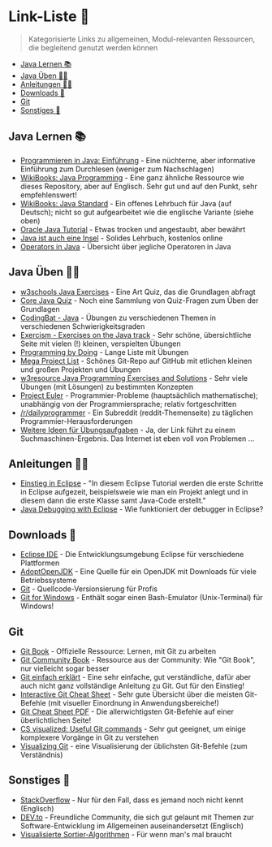 # Link-Liste 🔗<!-- omit in toc -->

> Kategorisierte Links zu allgemeinen, Modul-relevanten Ressourcen, die begleitend genutzt werden können

- [Java Lernen 📚](#java-lernen-books)
- [Java Üben 👨‍💻](#java-üben-man_technologist)
- [Anleitungen 👩‍🏫](#anleitungen-woman_teacher)
- [Downloads 💾](#downloads-floppy_disk)
- [Git](#git)
- [Sonstiges 🥗](#sonstiges-green_salad)

## Java Lernen 📚

-   [Programmieren in Java: Einführung](http://www.highscore.de/java/einfuehrung/) - Eine nüchterne, aber informative Einführung zum Durchlesen (weniger zum Nachschlagen)
-   [WikiBooks: Java Programming](https://en.wikibooks.org/wiki/Java_Programming) - Eine ganz ähnliche Ressource wie dieses Repository, aber auf Englisch. Sehr gut und auf den Punkt, sehr empfehlenswert!
-   [WikiBooks: Java Standard](https://de.wikibooks.org/wiki/Java_Standard) - Ein offenes Lehrbuch für Java (auf Deutsch); nicht so gut aufgearbeitet wie die englische Variante (siehe oben)
-   [Oracle Java Tutorial](https://docs.oracle.com/javase/tutorial/java/) - Etwas trocken und angestaubt, aber bewährt
-   [Java ist auch eine Insel](http://openbook.rheinwerk-verlag.de/javainsel/) - Solides Lehrbuch, kostenlos online
-   [Operators in Java](https://www.codejava.net/java-core/the-java-language/summary-of-operators-in-java-with-examples) - Übersicht über jegliche Operatoren in Java


## Java Üben 👨‍💻

-   [w3schools Java Exercises](https://www.w3schools.com/java/java_exercises.asp) - Eine Art Quiz, das die Grundlagen abfragt
-   [Core Java Quiz](https://www.javatpoint.com/core-java-quiz) - Noch eine Sammlung von Quiz-Fragen zum Üben der Grundlagen
-   [CodingBat - Java](https://codingbat.com/java) - Übungen zu verschiedenen Themen in verschiedenen Schwierigkeitsgraden
-   [Exercism - Exercises on the Java track](https://exercism.io/tracks/java/exercises) - Sehr schöne, übersichtliche Seite mit vielen (!) kleinen, verspielten Übungen
-   [Programming by Doing](http://www.programmingbydoing.com/) - Lange Liste mit Übungen
-   [Mega Project List](https://github.com/karan/Projects) - Schönes Git-Repo auf GitHub mit etlichen kleinen und großen Projekten und Übungen
-   [w3resource Java Programming Exercises and Solutions](https://www.w3resource.com/java-exercises/) - Sehr viele Übungen (mit Lösungen) zu bestimmten Konzepten
-   [Project Euler](https://projecteuler.net/) - Programmier-Probleme (hauptsächlich mathematische); unabhängig von der Programmiersprache; relativ fortgeschritten
-   [/r/dailyprogrammer](https://www.reddit.com/r/dailyprogrammer/) - Ein Subreddit (reddit-Themenseite) zu täglichen Programmier-Herausforderungen
-   [Weitere Ideen für Übungsaufgaben](https://duckduckgo.com/?q=java+programming+ideas+exercise) - Ja, der Link führt zu einem Suchmaschinen-Ergebnis. Das Internet ist eben voll von Problemen ...


## Anleitungen 👩‍🏫

-   [Einstieg in Eclipse](http://www.java-programmieren.com/eclipse-erste-schritte.php) - "In diesem Eclipse Tutorial werden die erste Schritte in Eclipse aufgezeit, beispielsweie wie man ein Projekt anlegt und in diesem dann die erste Klasse samt Java-Code erstellt."
-   [Java Debugging with Eclipse](https://www.vogella.com/tutorials/EclipseDebugging/article.html) - Wie funktioniert der debugger in Eclipse?


## Downloads 💾

-   [Eclipse IDE](https://www.eclipse.org/downloads/packages/release/2020-03/r/eclipse-ide-java-developers) - Die Entwicklungsumgebung Eclipse für verschiedene Plattformen
-   [AdoptOpenJDK](https://adoptopenjdk.net/releases.html) - Eine Quelle für ein OpenJDK mit Downloads für viele Betriebssysteme
-   [Git](https://git-scm.com/downloads) - Quellcode-Versionsierung für Profis
-   [Git for Windows](https://gitforwindows.org/) - Enthält sogar einen Bash-Emulator (Unix-Terminal) für Windows!


## Git 

-   [Git Book](https://git-scm.com/book/de/v2) - Offizielle Ressource: Lernen, mit Git zu arbeiten
-   [Git Community Book](https://shafiul.github.io/gitbook/) - Ressource aus der Community: Wie "Git Book", nur vielleicht sogar besser
-   [Git einfach erklärt](https://rogerdudler.github.io/git-guide/index.de.html) - Eine sehr einfache, gut verständliche, dafür aber auch nicht ganz vollständige Anleitung zu Git. Gut für den Einstieg!
-   [Interactive Git Cheat Sheet](http://ndpsoftware.com/git-cheatsheet.html) - Sehr gute Übersicht über die meisten Git-Befehle (mit visueller Einordnung in Anwendungsbereiche!)
-   [Git Cheat Sheet PDF](assets/documents/Git-Cheat-Sheet.pdf) - Die allerwichtigsten Git-Befehle auf einer überlichtlichen Seite!
-   [CS visualized: Useful Git commands](https://dev.to/lydiahallie/cs-visualized-useful-git-commands-37p1) - Sehr gut geeignet, um einige komplexere Vorgänge in Git zu verstehen
-   [Visualizing Git](https://github.com/git-school/visualizing-git) - eine Visualisierung der üblichsten Git-Befehle (zum Verständnis)

## Sonstiges 🥗

-   [StackOverflow](https://stackoverflow.com/) - Nur für den Fall, dass es jemand noch nicht kennt (Englisch)
-   [DEV.to](https://dev.to/) - Freundliche Community, die sich gut gelaunt mit Themen zur Software-Entwicklung im Allgemeinen auseinandersetzt (Englisch)
-   [Visualisierte Sortier-Algorithmen](https://www.toptal.com/developers/sorting-algorithms) - Für wenn man's mal braucht






